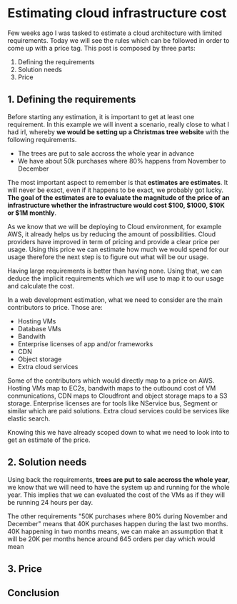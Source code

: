 # Estimating cloud infrastructure cost

Few weeks ago I was tasked to estimate a cloud architecture with limited requirements.
Today we will see the rules which can be followed in order to come up with a price tag. This post is composed by three parts:

 1. Defining the requirements
 2. Solution needs
 3. Price

## 1. Defining the requirements

Before starting any estimation, it is important to get at least one requirement. In this example we will invent a scenario, really close to what I had irl, whereby __we would be setting up a Christmas tree website__ with the following requirements.

- The trees are put to sale accross the whole year in advance
- We have about 50k purchases where 80% happens from November to December

The most important aspect to remember is that __estimates are estimates__. It will never be exact, even if it happens to be exact, we probably got lucky. __The goal of the estimates are to evaluate the magnitude of the price of an infrastructure whether the infrastructure would cost $100, $1000, $10K or $1M monthly__.

As we know that we will be deploying to Cloud environment, for example AWS, it already helps us by reducing the amount of possibilities.
Cloud providers have improved in term of pricing and provide a clear price per usage. Using this price we can estimate how much we would spend for our usage therefore the next step is to figure out what will be our usage.

Having large requirements is better than having none. Using that, we can deduce the implicit requirements which we will use to map it to our usage and calculate the cost.

In a web development estimation, what we need to consider are the main contributors to price. Those are:

- Hosting VMs
- Database VMs
- Bandwith
- Enterprise licenses of app and/or frameworks
- CDN
- Object storage
- Extra cloud services

Some of the contributors which would directly map to a price on AWS. Hosting VMs map to EC2s, bandwith maps to the outbound cost of VM conmunications, CDN maps to Cloudfront and object storage maps to a S3 storage.
Enterprise licenses are for tools like NService bus, Segment or similar which are paid solutions.
Extra cloud services could be services like elastic search.

Knowing this we have already scoped down to what we need to look into to get an estimate of the price.

## 2. Solution needs

Using back the requirements, __trees are put to sale accross the whole year__, we know that we will need to have the system up and running for the whole year. This implies that we can evaluated the cost of the VMs as if they will be running 24 hours per day.

The other requirements "50K purchases where 80% during November and December" means that 40K purchases happen during the last two months. 40K happening in two months means, we can make an assumption that it will be 20K per months hence around 645 orders per day which would mean 

## 3. Price

## Conclusion